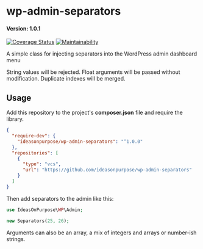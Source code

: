 # wp-admin-separators

#### Version: 1.0.1

[![Coverage Status](https://coveralls.io/repos/github/ideasonpurpose/wp-admin-separators/badge.svg?branch=master)](https://coveralls.io/github/ideasonpurpose/wp-admin-separators?branch=master)
[![Maintainability](https://api.codeclimate.com/v1/badges/21c9b4cdd2e067692a17/maintainability)](https://codeclimate.com/github/ideasonpurpose/wp-admin-separators/maintainability)

A simple class for injecting separators into the WordPress admin dashboard menu

String values will be rejected. Float arguments will be passed without modification. Duplicate indexes will be merged.

## Usage

Add this repository to the project's **composer.json** file and require the library.

```json
{
  "require-dev": {
    "ideasonpurpose/wp-admin-separators": "^1.0.0"
  },
  "repositories": [
    {
      "type": "vcs",
      "url": "https://github.com/ideasonpurpose/wp-admin-separators"
    }
  ]
}
```

Then add separators to the admin like this:

```php
use IdeasOnPurpose\WP\Admin;

new Separators(25, 26);
```

Arguments can also be an array, a mix of integers and arrays or number-ish strings.
